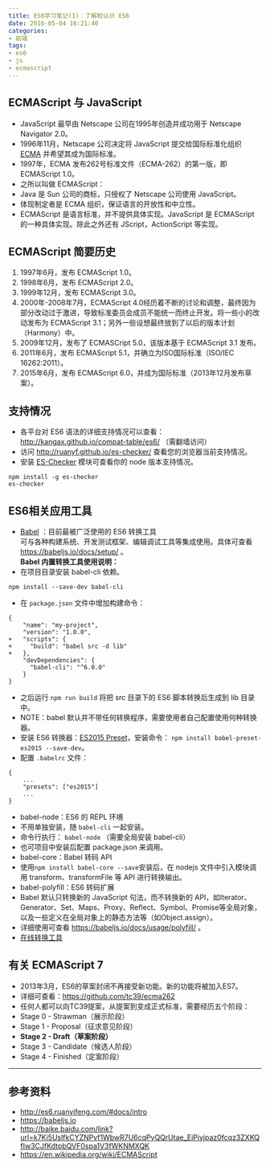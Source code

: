 ```yaml
---
title: ES6学习笔记(1)：了解和认识 ES6
date: 2016-05-04 16:21:40
categories:
- 前端
tags:
- es6
- js
- ecmascript
---
```


## ECMAScript 与 JavaScript
- JavaScript 最早由 Netscape 公司在1995年创造并成功用于 Netscape Navigator 2.0。
- 1996年11月，Netscape 公司决定将 JavaScript 提交给国际标准化组织 [ECMA](http://baike.baidu.com/link?url=JnLcpQwcB5zTw20RqYdcCiGQ_ABR5vlvmfXnyMXa8GIU475aDHBmtTBS7gvbkuu9AlFY-M4E-1KMNzhwymPgZq) 并希望其成为国际标准。
- 1997年，ECMA 发布262号标准文件（ECMA-262）的第一版，即 ECMAScript 1.0。
- 之所以叫做 ECMAScript：
 - Java 是 Sun 公司的商标，只授权了 Netscape 公司使用 JavaScript。
 - 体现制定者是 ECMA 组织，保证语言的开放性和中立性。
- ECMAScript 是语言标准，并不提供具体实现。JavaScript 是 ECMAScript 的一种具体实现。除此之外还有 JScript，ActionScript 等实现。

<!-- more -->

## ECMAScript 简要历史
1. 1997年6月，发布 ECMAScript 1.0。
2. 1998年6月，发布 ECMAScript 2.0。
3. 1999年12月，发布 ECMAScript 3.0。
4. 2000年-2008年7月，ECMAScript 4.0经历着不断的讨论和调整，最终因为部分改动过于激进，导致标准委员会成员不能统一而终止开发。将一些小的改动发布为 ECMAScript 3.1；另外一些设想最终放到了以后的版本计划（Harmony）中。
5. 2009年12月，发布了 ECMASCript 5.0，该版本基于 ECMAScript 3.1 发布。
6. 2011年6月，发布 ECMAScript 5.1，并确立为ISO国际标准（ISO/IEC 16262:2011）。
7. 2015年6月，发布 ECMAScript 6.0，并成为国际标准（2013年12月发布草案）。

## 支持情况
- 各平台对 ES6 语法的详细支持情况可以查看：http://kangax.github.io/compat-table/es6/ （需翻墙访问）
- 访问 http://ruanyf.github.io/es-checker/ 查看您的浏览器当前支持情况。
- 安装 [ES-Checker](https://github.com/ruanyf/es-checker) 模块可查看你的 node 版本支持情况。
```
npm install -g es-checker
es-checker
```

## ES6相关应用工具
- [Babel](https://babeljs.io/) ：目前最被广泛使用的 ES6 转换工具  
可与各种构建系统、开发测试框架、编辑调试工具等集成使用。具体可查看 https://babeljs.io/docs/setup/ 。  
**Babel 内置转换工具使用说明：**  
 -  在项目目录安装 babel-cli 依赖。
 ```
 npm install --save-dev babel-cli
 ```
 - 在 `package.json` 文件中增加构建命令：  
```
{
    "name": "my-project",
    "version": "1.0.0",
+   "scripts": {
+     "build": "babel src -d lib"
+   },
    "devDependencies": {
      "babel-cli": "^6.0.0"
    }
}
```
 - 之后运行 `npm run build` 将把 src 目录下的 ES6 脚本转换后生成到 lib 目录中。
 - NOTE：babel 默认并不带任何转换程序，需要使用者自己配置使用何种转换器。
 - 安装 ES6 转换器：[ES2015 Preset](https://babeljs.io/docs/plugins/preset-es2015/)，安装命令： `npm install babel-preset-es2015 --save-dev`。
 - 配置 `.babelrc` 文件：
```
{
    ...
    "presets": ["es2015"]
    ...
}
```
- babel-node：ES6 的 REPL 环境
 - 不用单独安装，随 `babel-cli` 一起安装。
 - 命令行执行： `babel-node` （需要全局安装 babel-cli）
 - 也可项目中安装后配置 package.json 来调用。
- babel-core：Babel 转码 API
 - 使用`npm install babel-core --save`安装后，在 nodejs 文件中引入模块调用 transform、transformFile 等 API 进行转换输出。
- babel-polyfill：ES6 转码扩展
 - Babel 默认只转换新的 JavaScript 句法，而不转换新的 API，如Iterator、Generator、Set、Maps、Proxy、Reflect、Symbol、Promise等全局对象，以及一些定义在全局对象上的静态方法等（如Object.assign）。
 - 详细使用可查看 https://babeljs.io/docs/usage/polyfill/ 。
- [在线转换工具](https://babeljs.io/repl/)

## 有关 ECMAScript 7
- 2013年3月，ES6的草案封闭不再接受新功能。新的功能将被加入ES7。
- 详细可查看：https://github.com/tc39/ecma262
- 任何人都可以向TC39提案，从提案到变成正式标准，需要经历五个阶段：
 - Stage 0 - Strawman（展示阶段）
 - Stage 1 - Proposal（征求意见阶段）
 - **Stage 2 - Draft（草案阶段）**
 - Stage 3 - Candidate（候选人阶段）
 - Stage 4 - Finished（定案阶段）

----------
## 参考资料
- http://es6.ruanyifeng.com/#docs/intro
- https://babeljs.io
- http://baike.baidu.com/link?url=k7Ki5UslfkCYZNPvf1WbwR7U6cqPyQQrUtae_EiPiyjpaz0fcqz3ZXKQfIw3CJfKdtpbQVF0spa1V3fWKNMXQK
- https://en.wikipedia.org/wiki/ECMAScript